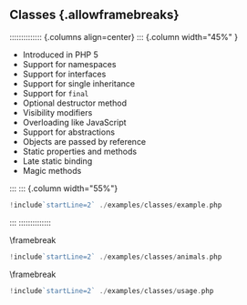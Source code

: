 ## Classes {.allowframebreaks}

:::::::::::::: {.columns align=center}
::: {.column width="45%" }

* Introduced in PHP 5
* Support for namespaces
* Support for interfaces
* Support for single inheritance
* Support for `final`
* Optional destructor method
* Visibility modifiers
* Overloading like JavaScript
* Support for abstractions
* Objects are passed by reference
* Static properties and methods
* Late static binding
* Magic methods

:::
::: {.column width="55%"}

```php
!include`startLine=2` ./examples/classes/example.php
```

:::
::::::::::::::

\framebreak

```php
!include`startLine=2` ./examples/classes/animals.php
```

\framebreak

```php
!include`startLine=2` ./examples/classes/usage.php
```
